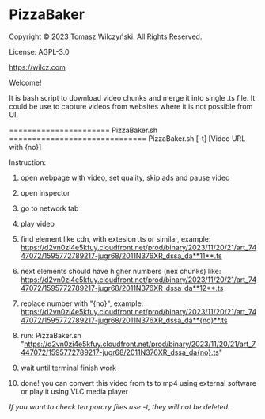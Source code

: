 # PizzaBaker

Copyright © 2023 Tomasz Wilczyński. All Rights Reserved.

License: AGPL-3.0

https://wilcz.com


Welcome!

It is bash script to download video chunks and merge it into single .ts file.
It could be use to capture videos from websites where it is not possible from UI.

====================== PizzaBaker.sh ==============================
PizzaBaker.sh [-t] [Video URL with {no}]

Instruction:

1. open webpage with video, set quality, skip ads and pause video

2. open inspector

3. go to network tab

4. play video

5. find element like cdn, with extesion .ts or similar, example: https://d2vn0zi4e5kfuy.cloudfront.net/prod/binary/2023/11/20/21/art_7447072/1595772789217-jugr68/2011N376XR_dssa_da**11**.ts

6. next elements should have higher numbers (nex chunks) like: https://d2vn0zi4e5kfuy.cloudfront.net/prod/binary/2023/11/20/21/art_7447072/1595772789217-jugr68/2011N376XR_dssa_da**12**.ts

7. replace number with "{no}", example: https://d2vn0zi4e5kfuy.cloudfront.net/prod/binary/2023/11/20/21/art_7447072/1595772789217-jugr68/2011N376XR_dssa_da**{no}**.ts

8. run: PizzaBaker.sh "https://d2vn0zi4e5kfuy.cloudfront.net/prod/binary/2023/11/20/21/art_7447072/1595772789217-jugr68/2011N376XR_dssa_da{no}.ts"

9. wait until terminal finish work 

10. done! you can convert this video from ts to mp4 using external software or play it using VLC media player

*If you want to check temporary files use -t, they will not be deleted.*


